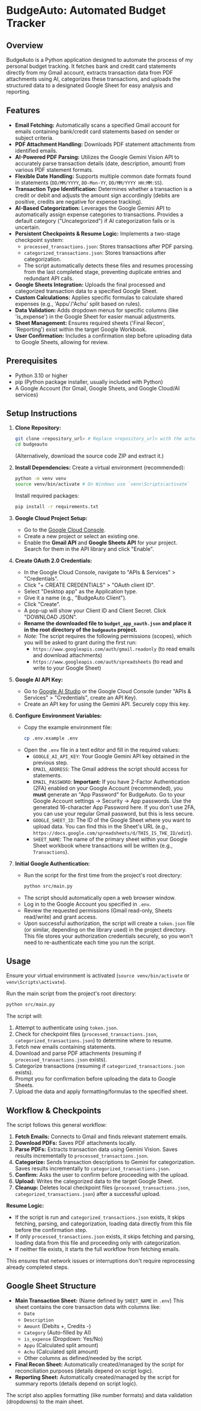 # BudgeAuto: Automated Budget Tracker

## Overview

BudgeAuto is a Python application designed to automate the process of my personal budget tracking. It fetches bank and credit card statements directly from my Gmail account, extracts transaction data from PDF attachments using AI, categorizes these transactions, and uploads the structured data to a designated Google Sheet for easy analysis and reporting.

## Features

*   **Email Fetching:** Automatically scans a specified Gmail account for emails containing bank/credit card statements based on sender or subject criteria.
*   **PDF Attachment Handling:** Downloads PDF statement attachments from identified emails.
*   **AI-Powered PDF Parsing:** Utilizes the Google Gemini Vision API to accurately parse transaction details (date, description, amount) from various PDF statement formats.
*   **Flexible Date Handling:** Supports multiple common date formats found in statements (`DD/MM/YYYY`, `DD-Mon-YY`, `DD/MM/YYYY HH:MM:SS`).
*   **Transaction Type Identification:** Determines whether a transaction is a credit or debit and adjusts the amount sign accordingly (debits are positive, credits are negative for expense tracking).
*   **AI-Based Categorization:** Leverages the Google Gemini API to automatically assign expense categories to transactions. Provides a default category ("Uncategorized") if AI categorization fails or is uncertain.
*   **Persistent Checkpoints & Resume Logic:** Implements a two-stage checkpoint system:
    *   `processed_transactions.json`: Stores transactions after PDF parsing.
    *   `categorized_transactions.json`: Stores transactions after categorization.
    *   The script automatically detects these files and resumes processing from the last completed stage, preventing duplicate entries and redundant API calls.
*   **Google Sheets Integration:** Uploads the final processed and categorized transaction data to a specified Google Sheet.
*   **Custom Calculations:** Applies specific formulas to calculate shared expenses (e.g., 'Appu'/'Achu' split based on rules).
*   **Data Validation:** Adds dropdown menus for specific columns (like 'is_expense') in the Google Sheet for easier manual adjustments.
*   **Sheet Management:** Ensures required sheets ('Final Recon', 'Reporting') exist within the target Google Workbook.
*   **User Confirmation:** Includes a confirmation step before uploading data to Google Sheets, allowing for review.

## Prerequisites

*   Python 3.10 or higher
*   pip (Python package installer, usually included with Python)
*   A Google Account (for Gmail, Google Sheets, and Google Cloud/AI services)

## Setup Instructions

1.  **Clone Repository:**
    ```bash
    git clone <repository_url> # Replace <repository_url> with the actual URL
    cd budgeauto
    ```
    (Alternatively, download the source code ZIP and extract it.)

2.  **Install Dependencies:**
    Create a virtual environment (recommended):
    ```bash
    python -m venv venv
    source venv/bin/activate # On Windows use `venv\Scripts\activate`
    ```
    Install required packages:
    ```bash
    pip install -r requirements.txt
    ```

3.  **Google Cloud Project Setup:**
    *   Go to the [Google Cloud Console](https://console.cloud.google.com/).
    *   Create a new project or select an existing one.
    *   Enable the **Gmail API** and **Google Sheets API** for your project. Search for them in the API library and click "Enable".

4.  **Create OAuth 2.0 Credentials:**
    *   In the Google Cloud Console, navigate to "APIs & Services" > "Credentials".
    *   Click "+ CREATE CREDENTIALS" > "OAuth client ID".
    *   Select "Desktop app" as the Application type.
    *   Give it a name (e.g., "BudgeAuto Client").
    *   Click "Create".
    *   A pop-up will show your Client ID and Client Secret. Click "DOWNLOAD JSON".
    *   **Rename the downloaded file to `budget_app_oauth.json` and place it in the root directory of the `budgeauto` project.**
    *   *Note:* The script requires the following permissions (scopes), which you will be asked to grant during the first run:
        *   `https://www.googleapis.com/auth/gmail.readonly` (to read emails and download attachments)
        *   `https://www.googleapis.com/auth/spreadsheets` (to read and write to your Google Sheet)

5.  **Google AI API Key:**
    *   Go to [Google AI Studio](https://aistudio.google.com/) or the Google Cloud Console (under "APIs & Services" > "Credentials", create an API Key).
    *   Create an API key for using the Gemini API. Securely copy this key.

6.  **Configure Environment Variables:**
    *   Copy the example environment file:
        ```bash
        cp .env.example .env
        ```
    *   Open the `.env` file in a text editor and fill in the required values:
        *   `GOOGLE_AI_API_KEY`: Your Google Gemini API key obtained in the previous step.
        *   `EMAIL_ADDRESS`: The Gmail address the script should access for statements.
        *   `EMAIL_PASSWORD`: **Important:** If you have 2-Factor Authentication (2FA) enabled on your Google Account (recommended), you **must** generate an "App Password" for BudgeAuto. Go to your Google Account settings -> Security -> App passwords. Use the generated 16-character App Password here. If you don't use 2FA, you can use your regular Gmail password, but this is less secure.
        *   `GOOGLE_SHEET_ID`: The ID of the Google Sheet where you want to upload data. You can find this in the Sheet's URL (e.g., `https://docs.google.com/spreadsheets/d/THIS_IS_THE_ID/edit`).
        *   `SHEET_NAME`: The name of the primary sheet within your Google Sheet workbook where transactions will be written (e.g., `Transactions`).

7.  **Initial Google Authentication:**
    *   Run the script for the first time from the project's root directory:
        ```bash
        python src/main.py
        ```
    *   The script should automatically open a web browser window.
    *   Log in to the Google Account you specified in `.env`.
    *   Review the requested permissions (Gmail read-only, Sheets read/write) and grant access.
    *   Upon successful authorization, the script will create a `token.json` file (or similar, depending on the library used) in the project directory. This file stores your authorization credentials securely, so you won't need to re-authenticate each time you run the script.

## Usage

Ensure your virtual environment is activated (`source venv/bin/activate` or `venv\Scripts\activate`).

Run the main script from the project's root directory:
```bash
python src/main.py
```
The script will:
1.  Attempt to authenticate using `token.json`.
2.  Check for checkpoint files (`processed_transactions.json`, `categorized_transactions.json`) to determine where to resume.
3.  Fetch new emails containing statements.
4.  Download and parse PDF attachments (resuming if `processed_transactions.json` exists).
5.  Categorize transactions (resuming if `categorized_transactions.json` exists).
6.  Prompt you for confirmation before uploading the data to Google Sheets.
7.  Upload the data and apply formatting/formulas to the specified sheet.

## Workflow & Checkpoints

The script follows this general workflow:

1.  **Fetch Emails:** Connects to Gmail and finds relevant statement emails.
2.  **Download PDFs:** Saves PDF attachments locally.
3.  **Parse PDFs:** Extracts transaction data using Gemini Vision. Saves results incrementally to `processed_transactions.json`.
4.  **Categorize:** Sends transaction descriptions to Gemini for categorization. Saves results incrementally to `categorized_transactions.json`.
5.  **Confirm:** Asks the user to confirm before proceeding with the upload.
6.  **Upload:** Writes the categorized data to the target Google Sheet.
7.  **Cleanup:** Deletes local checkpoint files (`processed_transactions.json`, `categorized_transactions.json`) after a successful upload.

**Resume Logic:**
*   If the script is run and `categorized_transactions.json` exists, it skips fetching, parsing, and categorization, loading data directly from this file before the confirmation step.
*   If only `processed_transactions.json` exists, it skips fetching and parsing, loading data from this file and proceeding only with categorization.
*   If neither file exists, it starts the full workflow from fetching emails.

This ensures that network issues or interruptions don't require reprocessing already completed steps.

## Google Sheet Structure

*   **Main Transaction Sheet:** (Name defined by `SHEET_NAME` in `.env`) This sheet contains the core transaction data with columns like:
    *   `Date`
    *   `Description`
    *   `Amount` (Debits +, Credits -)
    *   `Category` (Auto-filled by AI)
    *   `is_expense` (Dropdown: Yes/No)
    *   `Appu` (Calculated split amount)
    *   `Achu` (Calculated split amount)
    *   Other columns as defined/needed by the script.
*   **Final Recon Sheet:** Automatically created/managed by the script for reconciliation purposes (details depend on script logic).
*   **Reporting Sheet:** Automatically created/managed by the script for summary reports (details depend on script logic).

The script also applies formatting (like number formats) and data validation (dropdowns) to the main sheet.